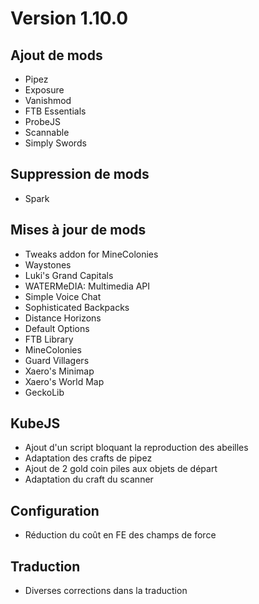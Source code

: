 # Version 1.10.0

## Ajout de mods
- Pipez
- Exposure
- Vanishmod
- FTB Essentials
- ProbeJS
- Scannable
- Simply Swords

## Suppression de mods
- Spark

## Mises à jour de mods
- Tweaks addon for MineColonies
- Waystones
- Luki's Grand Capitals
- WATERMeDIA: Multimedia API
- Simple Voice Chat
- Sophisticated Backpacks
- Distance Horizons
- Default Options
- FTB Library
- MineColonies
- Guard Villagers
- Xaero's Minimap
- Xaero's World Map
- GeckoLib

## KubeJS
- Ajout d'un script bloquant la reproduction des abeilles
- Adaptation des crafts de pipez
- Ajout de 2 gold coin piles aux objets de départ
- Adaptation du craft du scanner

## Configuration
- Réduction du coût en FE des champs de force

## Traduction
- Diverses corrections dans la traduction